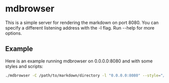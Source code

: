 # mdbrowser

This is a simple server for rendering the markdown on port 8080.
You can specify a different listening address with the -l flag.
Run --help for more options.

## Example

Here is an example running mdbrowser on 0.0.0.0:8080 and with some styles and scripts:
```bash
./mdbrowser -C /path/to/markdown/directory -l "0.0.0.0:8080" --style="//cdnjs.cloudflare.com/ajax/libs/github-markdown-css/4.0.0/github-markdown.css" --style="//cdn.jsdelivr.net/gh/highlightjs/cdn-release@11.0.1/build/styles/default.min.css" --style="body {width: 1024px;margin: auto;}" --script="//cdn.jsdelivr.net/gh/highlightjs/cdn-release@11.0.1/build/highlight.min.js" --script="hljs.highlightAll();"
```
